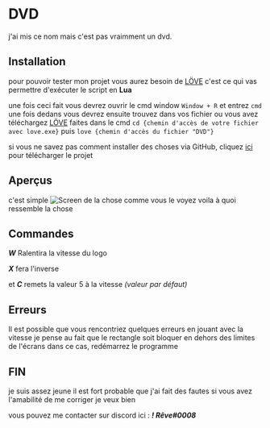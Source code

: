 # DVD

j'ai mis ce nom mais c'est pas vraimment un dvd.

## Installation
pour pouvoir tester mon projet vous aurez besoin de [LÖVE](https://love2d.com) c'est ce qui vas permettre d'exécuter le script en **Lua**

une fois ceci fait vous devrez ouvrir le cmd window ```Window + R``` et entrez ```cmd``` une fois dedans vous devrez ensuite trouvez dans vos fichier ou vous avez téléchargez [LÖVE](https://love2d.com)
faites dans le cmd ```cd {chemin d'accès de votre fichier avec love.exe}``` puis ```love {chemin d'accès du fichier "DVD"}```


si vous ne savez pas comment installer des choses via GitHub, cliquez [ici](https://github.com/Zacian-9182/DVD/archive/refs/heads/main.zip) pour télécharger le projet

## Aperçus
c'est simple ![Screen de la chose](https://media.discordapp.net/attachments/894287598107893781/898873991123570708/unknown.png?width=994&height=559)
comme vous le voyez voila à quoi ressemble la chose
## Commandes
***W*** Ralentira la vitesse du logo

***X*** fera l'inverse 

et ***C*** remets la valeur 5 à la vitesse *(valeur par défaut)*
## Erreurs

Il est possible que vous rencontriez quelques erreurs en jouant avec la vitesse
je pense au fait que le rectangle soit bloquer en dehors des limites de l'écrans dans ce cas, redémarrez le programme

## FIN
je suis assez jeune il est fort probable que j'ai fait des fautes si vous avez l'amabilité de me corriger je veux bien 

vous pouvez me contacter sur discord ici : ***! Rêve#0008***
